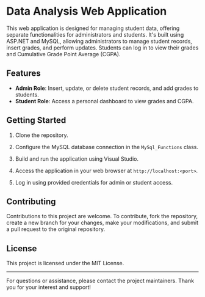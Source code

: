 # Data Analysis Web Application

This web application is designed for managing student data, offering separate functionalities for administrators and students. It's built using ASP.NET and MySQL, allowing administrators to manage student records, insert grades, and perform updates. Students can log in to view their grades and Cumulative Grade Point Average (CGPA). 

## Features

- **Admin Role**: Insert, update, or delete student records, and add grades to students.
- **Student Role**: Access a personal dashboard to view grades and CGPA.

## Getting Started

1. Clone the repository.

2. Configure the MySQL database connection in the `MySql_Functions` class.

3. Build and run the application using Visual Studio.

4. Access the application in your web browser at `http://localhost:<port>`.

5. Log in using provided credentials for admin or student access.

## Contributing

Contributions to this project are welcome. To contribute, fork the repository, create a new branch for your changes, make your modifications, and submit a pull request to the original repository.

## License

This project is licensed under the MIT License.

---

For questions or assistance, please contact the project maintainers. Thank you for your interest and support!
